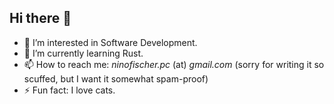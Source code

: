 ## Hi there 👋

- 👀 I’m interested in Software Development.
- 🌱 I’m currently learning Rust.
- 📫 How to reach me: _ninofischer.pc_ (at) _gmail.com_ (sorry for writing it so scuffed, but I want it somewhat spam-proof)
- ⚡ Fun fact: I love cats.
